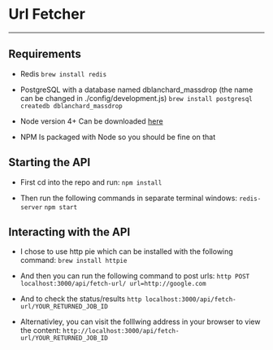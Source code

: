 # Url Fetcher

------------

## Requirements
  - Redis
    `brew install redis`

  - PostgreSQL with a database named dblanchard_massdrop (the name can be changed in ./config/development.js)
    `brew install postgresql`
    `createdb dblanchard_massdrop`

  - Node version 4+
    Can be downloaded [here](https://nodejs.org/en/)

  - NPM
    Is packaged with Node so you should be fine on that

## Starting the API
  - First cd into the repo and run:
    `npm install`
  
  - Then run the following commands in separate terminal windows:
    `redis-server`
    `npm start`

## Interacting with the API
  - I chose to use http pie which can be installed with the following command:
    `brew install httpie`

  - And then you can run the following command to post urls:
    `http POST localhost:3000/api/fetch-url/ url=http://google.com`

  - And to check the status/results
    `http localhost:3000/api/fetch-url/YOUR_RETURNED_JOB_ID`

  - Alternativley, you can visit the folllwing address in your browser to view the content:
    `http://localhost:3000/api/fetch-url/YOUR_RETURNED_JOB_ID`
